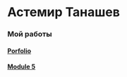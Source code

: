 

# Астемир Танашев
### Мой работы
#### [Porfolio](Axetike.github.io/Portfolio1)
#### [Module 5](Axetike.github.io/Project/app/ "оп")



